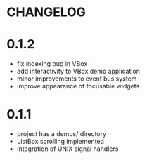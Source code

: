 # CHANGELOG

# 0.1.2
* fix indexing bug in VBox
* add interactivity to VBox demo application
* minor improvements to event bus system
* improve appearance of focusable widgets

# 0.1.1
* project has a demos/ directory
* ListBox scrolling implemented
* integration of UNIX signal handlers
